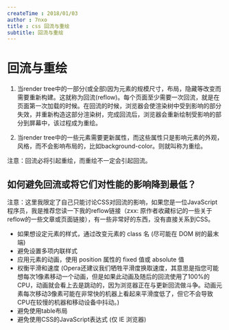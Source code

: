 ```yaml
---
createTime : 2018/01/03
author : 7nxo
title : css 回流与重绘
subtitle: 回流与重绘
---
```


# 回流与重绘

1. 当render tree中的一部分(或全部)因为元素的规模尺寸，布局，隐藏等改变而需要重新构建。这就称为回流(reflow)。每个页面至少需要一次回流，就是在页面第一次加载的时候。在回流的时候，浏览器会使渲染树中受到影响的部分失效，并重新构造这部分渲染树，完成回流后，浏览器会重新绘制受影响的部分到屏幕中，该过程成为重绘。

2. 当render tree中的一些元素需要更新属性，而这些属性只是影响元素的外观，风格，而不会影响布局的，比如background-color。则就叫称为重绘。

注意：回流必将引起重绘，而重绘不一定会引起回流。


## 如何避免回流或将它们对性能的影响降到最低？

注意：这里我限定了自己只能讨论CSS对回流的影响，如果您是一位JavaScript程序员，我是推荐您读一下我的reflow链接（zxx: 原作者收藏标记的一些关于reflow的一些文章或页面链接），有一些非常好的东西，没有直接关系到CSS。

- 如果想设定元素的样式，通过改变元素的 class 名 (尽可能在 DOM 树的最末端)
- 避免设置多项内联样式
- 应用元素的动画，使用 position 属性的 fixed 值或 absolute 值
- 权衡平滑和速度
(Opera还建议我们牺牲平滑度换取速度，其意思是指您可能想每次1像素移动一个动画，但是如果此动画及随后的回流使用了100%的CPU，动画就会看上去是跳动的，因为浏览器正在与更新回流做斗争。动画元素每次移动3像素可能在非常快的机器上看起来平滑度低了，但它不会导致CPU在较慢的机器和移动设备中抖动。)
- 避免使用table布局
- 避免使用CSS的JavaScript表达式 (仅 IE 浏览器)
